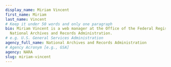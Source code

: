 ```yaml
---
display_name: Miriam Vincent
first_name: Miriam
last_name: Vincent
# Keep it under 50 words and only one paragraph
bio: Miriam Vincent is a web manager at the Office of the Federal Register,
  National Archives and Records Administration.
# e.g. U.S. General Services Administration
agency_full_name: National Archives and Records Administration
# Agency Acronym [e.g., GSA]
agency: NARA
slug: miriam-vincent
---
```


